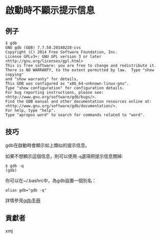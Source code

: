 # 啟動時不顯示提示信息

## 例子

	$ gdb
	GNU gdb (GDB) 7.7.50.20140228-cvs
	Copyright (C) 2014 Free Software Foundation, Inc.
	License GPLv3+: GNU GPL version 3 or later <http://gnu.org/licenses/gpl.html>
	This is free software: you are free to change and redistribute it.
	There is NO WARRANTY, to the extent permitted by law.  Type "show copying"
	and "show warranty" for details.
	This GDB was configured as "x86_64-unknown-linux-gnu".
	Type "show configuration" for configuration details.
	For bug reporting instructions, please see:
	<http://www.gnu.org/software/gdb/bugs/>.
	Find the GDB manual and other documentation resources online at:
	<http://www.gnu.org/software/gdb/documentation/>.
	For help, type "help".
	Type "apropos word" to search for commands related to "word".

## 技巧
gdb在啟動時會顯示如上類似的提示信息。

如果不想顯示這個信息，則可以使用`-q`選項把提示信息關掉:

	$ gdb -q
	(gdb)

你可以在~/.bashrc中，為gdb設置一個別名：

	alias gdb="gdb -q"

詳情參見[gdb手冊](https://sourceware.org/gdb/onlinedocs/gdb/Invoking-GDB.html#Invoking-GDB)

## 貢獻者

xmj

